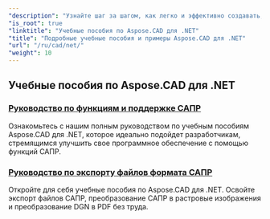 ```yaml
---
"description": "Узнайте шаг за шагом, как легко и эффективно создавать, редактировать, преобразовывать и обрабатывать чертежи САПР в приложениях .NET. Идеально подходит как для новичков, так и для профессионалов."
"is_root": true
"linktitle": "Учебные пособия по Aspose.CAD для .NET"
"title": "Подробные учебные пособия и примеры Aspose.CAD для .NET"
"url": "/ru/cad/net/"
"weight": 10
---
```


## Учебные пособия по Aspose.CAD для .NET
### [Руководство по функциям и поддержке САПР](./guide-to-cad-features-and-support/)
Ознакомьтесь с нашим полным руководством по учебным пособиям Aspose.CAD для .NET, которое идеально подойдет разработчикам, стремящимся улучшить свое программное обеспечение с помощью функций САПР.
### [Руководство по экспорту файлов формата САПР](./guide-to-exporting-cad-format/)
Откройте для себя учебные пособия по Aspose.CAD для .NET. Освойте экспорт файлов САПР, преобразование САПР в растровые изображения и преобразование DGN в PDF без труда.